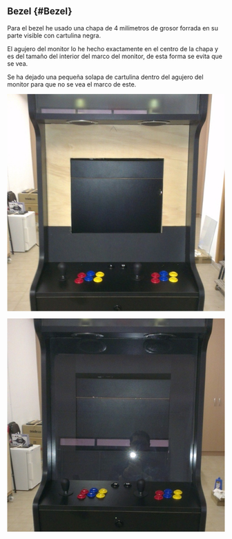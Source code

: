 ## Bezel {#Bezel}

Para el bezel he usado una chapa de 4 milímetros de grosor forrada en su parte visible con cartulina negra.

El agujero del monitor lo he hecho exactamente en el centro de la chapa y es del tamaño del interior del marco del monitor, de esta forma se evita que se vea.

Se ha dejado una pequeña solapa de cartulina dentro del agujero del monitor para que no se vea el marco de este.

![Bezel con la parte de abajo forrada](images/Mueble_22.jpg "Bezel con la parte de abajo forrada")

![Bezel acabado y montado](images/Mueble_23.jpg "Bezel acabado y montado")
